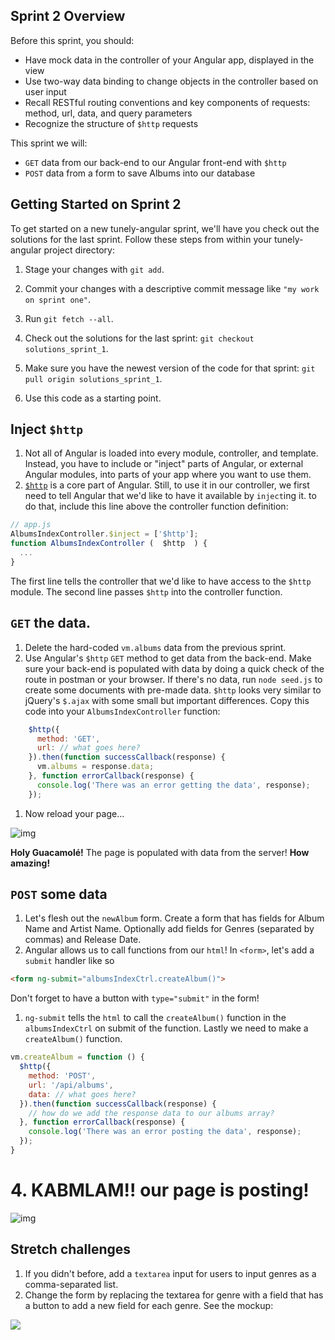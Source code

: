 ## Sprint 2 Overview

Before this sprint, you should:  
- Have mock data in the controller of your Angular app, displayed in the view 
- Use two-way data binding to change objects in the controller based on user input
- Recall RESTful routing conventions and key components of requests: method, url, data, and query parameters
- Recognize the structure of `$http` requests

This sprint we will:  
- `GET` data from our back-end to our Angular front-end with `$http`  
- `POST` data from a form to save Albums into our database

## Getting Started on Sprint 2

To get started on a new tunely-angular sprint, we'll have you check out the solutions for the last sprint. Follow these steps from within your tunely-angular project directory:

1. Stage your changes with `git add`.

1. Commit your changes with a descriptive commit message like `"my work on sprint one"`.

1. Run `git fetch --all`.

1. Check out the solutions for the last sprint: `git checkout solutions_sprint_1`.

1. Make sure you have the newest version of the code for that sprint: `git pull origin solutions_sprint_1`.

1. Use this code as a starting point.


## Inject `$http`

1. Not all of Angular is loaded into every module, controller, and template. Instead, you have to include or "inject" parts of Angular, or external Angular modules, into parts of your app where you want to use them.
1. [`$http`](https://docs.angularjs.org/api/ng/service/$http) is a core part of Angular. Still, to use it in our controller, we first need to tell Angular that we'd like to have it available by `inject`ing it. to do that, include this line above the controller function definition:

  ```javascript
  // app.js
  AlbumsIndexController.$inject = ['$http'];
  function AlbumsIndexController (  $http  ) {
    ...
  }
  ```
The first line tells the controller that we'd like to have access to the `$http` module. The second line passes `$http` into the controller function.

## `GET` the data.
1. Delete the hard-coded `vm.albums` data from the previous sprint.
1. Use Angular's `$http` `GET` method to get data from the back-end. Make sure your back-end is populated with data by doing a quick check of the route in postman or your browser. If there's no data, run `node seed.js` to create some documents with pre-made data. `$http` looks very similar to jQuery's `$.ajax` with some small but important differences. Copy this code into your `AlbumsIndexController` function:

  ```js
	  $http({
	    method: 'GET',
	    url: // what goes here?
	  }).then(function successCallback(response) {
	    vm.albums = response.data;
	  }, function errorCallback(response) {
	    console.log('There was an error getting the data', response);
	  });
  ```
1. Now reload your page...


![img](./assets/images/sprint2-get.gif)


**Holy Guacamolé!** The page is populated with data from the server! **How amazing!**

## `POST` some data
1. Let's flesh out the `newAlbum` form. Create a form that has fields for Album Name and Artist Name. Optionally add fields for Genres (separated by commas) and Release Date.
1. Angular allows us to call functions from our `html`!  In `<form>`, let's add a `submit` handler like so

  ```html
  <form ng-submit="albumsIndexCtrl.createAlbum()">
  ```
Don't forget to have a button with `type="submit"` in the form!
1. `ng-submit` tells the `html` to call the `createAlbum()` function in the `albumsIndexCtrl` on submit of the function. Lastly we need to make a `createAlbum()` function.

  ```js
  vm.createAlbum = function () {
    $http({
      method: 'POST',
      url: '/api/albums',
      data: // what goes here?
    }).then(function successCallback(response) {
      // how do we add the response data to our albums array?
    }, function errorCallback(response) {
      console.log('There was an error posting the data', response);
    });
  }
  ```
# 4.  KABMLAM!! our page is posting!

![img](./assets/images/sprint2-post.gif)

## Stretch challenges    
1. If you didn't before, add a `textarea` input for users to input genres as a comma-separated list.
1. Change the form by replacing the textarea for genre with a field that has a button to add a new field for each genre. See the mockup:

![](assets/images/add_new_field_button.png)
